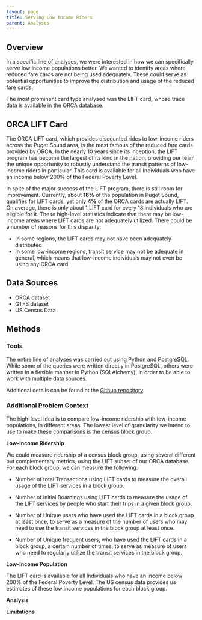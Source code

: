 ```yaml
---
layout: page
title: Serving Low Income Riders
parent: Analyses
---
```


## Overview

In a specific line of analyses, we were interested in how we can specifically serve low income populations better. We wanted to identify areas where reduced fare cards are not being used adequately. These could serve as potential opportunities to improve the distribution and usage of the reduced fare cards. 

The most prominent card type analysed was the LIFT card, whose trace data is available in the ORCA database. 


## ORCA LIFT Card

The ORCA LIFT card, which provides discounted rides to low-income riders across the Puget Sound area, is the most famous of the reduced fare cards provided by ORCA. In the nearly 10 years since its inception, the LIFT program has become the largest of its kind in the nation, providing our team the unique opportunity to robustly understand the transit patterns of low-income riders in particular. This card is available for all Individuals who have an income below 200% of the Federal Poverty Level. 

In spite of the major success of the LIFT program, there is still room for improvement. Currently, about **18%** of the population in Puget Sound, qualifies for LIFT cards, yet only **4%** of the ORCA cards are actually LIFT. On average, there is only about 1 LIFT card for every 18 individuals who are eligible for it. These high-level statistics indicate that there may be low-income areas where LIFT cards are not adequately utilized. 
There could be a number of reasons for this disparity:
- In some regions, the LIFT cards may not have been adequately distributed
- In some low-income regions, transit service may not be adequate in general, which means that low-income individuals may not even be using any ORCA card. 



## Data Sources

- ORCA dataset
- GTFS dataset
- US Census Data


## Methods

### Tools

The entire line of analyses was carried out using Python and PostgreSQL. While some of the queries were written directly in PostgreSQL, others were written in a flexible manner in Python (SQLAlchemy), in order to be able to work with multiple data sources. 

Additional details can be found at the [Github repository](https://github.com/uwescience/DSSG2024_transit_equity). 


### Additional Problem Context

The high-level idea is to compare low-income ridership with low-income populations, in different areas. The lowest level of granularity we intend to use to make these comparisons is the census block group. 

**Low-Income Ridership**

We could measure ridership of a census block group, using several different but complementary metrics, using the LIFT subset of our ORCA database. For each block group, we can measure the following:

- Number of total Transactions using LIFT cards to measure the overall usage of the LIFT services in a block group.

- Number of initial Boardings using LIFT cards to measure the usage of the LIFT services by people who start their trips in a given block group.

- Number of Unique users who have used the LIFT cards in a block group at least once, to serve as a measure of the number of users who may need to use the transit services in the block group at least once. 

- Number of Unique frequent users, who have used the LIFT cards in a block group, a certain number of times, to serve as measure of users who need to regularly utilize the transit services in the block group. 

**Low-Income Population**

The LIFT card is available for all Individuals who have an income below 200% of the Federal Poverty Level. The US census data provides us estimates of these low income populations for each block group. 

**Analysis**


**Limitations**
